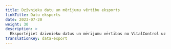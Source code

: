 ```yaml
---
title: Dzīvnieku datu un mērījumu vērtību eksports
linkTitle: Datu eksports
date: 2023-07-20
weight: 30
description: >
  Eksportējiet dzīvnieku datus un mērījumu vērtības no VitalControl uz CVS datu failiem.
translationKey: data-export
---
```

